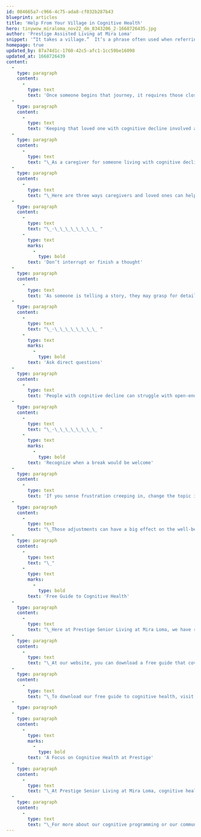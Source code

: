 ```yaml
---
id: 084665a7-c966-4c75-ada8-cf032b287b43
blueprint: articles
title: 'Help From Your Village in Cognitive Health'
hero: tinywow_miraloma_nov22_dm_8343206_2-1668726435.jpg
author: 'Prestige Assisted Living at Mira Loma'
snippet: '“It takes a village.”  It’s a phrase often used when referring to raising children, but having a village is a lifelong need. That village becomes vital once a loved one starts showing signs of cognitive decline or receives a diagnosis of Alzheimer’s disease or dementia.'
homepage: true
updated_by: 87a74d1c-1760-42c5-afc1-1cc59be16098
updated_at: 1668726439
content:
  -
    type: paragraph
    content:
      -
        type: text
        text: 'Once someone begins that journey, it requires those closest to them to pull together to help them on that path.'
  -
    type: paragraph
    content:
      -
        type: text
        text: 'Keeping that loved one with cognitive decline involved and included in conversations is an important way of helping them maintain their relationships and sense of belonging.'
  -
    type: paragraph
    content:
      -
        type: text
        text: "\_As a caregiver for someone living with cognitive decline, even mild decline or mild cognitive impairment, it means making some adjustments to how you relate to your loved one, as well as helping those in your village undertake those changes as well."
  -
    type: paragraph
    content:
      -
        type: text
        text: "\_Here are three ways caregivers and loved ones can help someone living with cognitive decline remain a vital part of conversations and gatherings:"
  -
    type: paragraph
    content:
      -
        type: text
        text: "\_·\_\_\_\_\_\_\_\_ "
      -
        type: text
        marks:
          -
            type: bold
        text: 'Don’t interrupt or finish a thought'
  -
    type: paragraph
    content:
      -
        type: text
        text: 'As someone is telling a story, they may grasp for details or repeat themselves. Allow them space to do so – interrupting them or jumping in to finish their story can be discouraging and make them reluctant to try again in the future. Part of living with cognitive decline is exercising the brain through conversation.'
  -
    type: paragraph
    content:
      -
        type: text
        text: "\_·\_\_\_\_\_\_\_\_ "
      -
        type: text
        marks:
          -
            type: bold
        text: 'Ask direct questions'
  -
    type: paragraph
    content:
      -
        type: text
        text: 'People with cognitive decline can struggle with open-ended questions. For instance, asking ‘What would you like to do today?’ forces them to consider options and try to come to a decision. Instead, ask “Would you like to go for a walk?” or offer another activity they enjoy. Yes or no questions help direct their focus.'
  -
    type: paragraph
    content:
      -
        type: text
        text: "\_·\_\_\_\_\_\_\_\_ "
      -
        type: text
        marks:
          -
            type: bold
        text: 'Recognize when a break would be welcome'
  -
    type: paragraph
    content:
      -
        type: text
        text: 'If you sense frustration creeping in, change the topic in conversation, or suggest a different activity – maybe a walk or a change of location. You can even just lean in for a hug or take their hand. Small gestures can bring big feelings of support.'
  -
    type: paragraph
    content:
      -
        type: text
        text: "\_Those adjustments can have a big effect on the well-being of your loved one as they strive to remain a vital part of their village."
  -
    type: paragraph
    content:
      -
        type: text
        text: "\_"
      -
        type: text
        marks:
          -
            type: bold
        text: 'Free Guide to Cognitive Health'
  -
    type: paragraph
    content:
      -
        type: text
        text: "\_Here at Prestige Senior Living at Mira Loma, we have resources available to help you and your loved one through the journey of cognitive decline, and our team is here to be part of your village."
  -
    type: paragraph
    content:
      -
        type: text
        text: "\_At our website, you can download a free guide that covers a wide variety of topics related to cognitive health, including information about the different stages of memory loss, advice for those living with cognitive decline and their caregivers, tips on tending to mental health, cognitive assessments, memory games and much more.\_"
  -
    type: paragraph
    content:
      -
        type: text
        text: "\_To download our free guide to cognitive health, visit prestigecanhelp.com."
  -
    type: paragraph
  -
    type: paragraph
    content:
      -
        type: text
        marks:
          -
            type: bold
        text: 'A Focus on Cognitive Health at Prestige'
  -
    type: paragraph
    content:
      -
        type: text
        text: "\_At Prestige Senior Living at Mira Loma, cognitive health is a centerpiece of our wellness programs; our assisted living residents take part in our Celebrations program, which includes Mind Masters, with appropriate challenges and brain games to help preserve and grow residents’ cognitive health.\_"
  -
    type: paragraph
    content:
      -
        type: text
        text: "\_For more about our cognitive programming or our community, visit prestigecare.com/MiraLoma or call us at (702) 260-8400 to schedule your visit."
---
```

